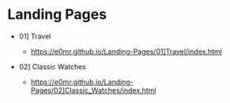 # Landing Pages

- 01] Travel
  - https://e0mr.github.io/Landing-Pages/01]Travel/index.html

- 02] Classic Watches
  - https://e0mr.github.io/Landing-Pages/02]Classic_Watches/index.html
